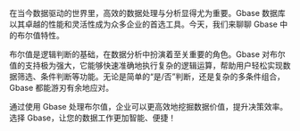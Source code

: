 在当今数据驱动的世界里，高效的数据处理与分析显得尤为重要。Gbase 数据库以其卓越的性能和灵活性成为众多企业的首选工具。今天，我们来聊聊 Gbase 中的布尔值特性。

布尔值是逻辑判断的基础，在数据分析中扮演着至关重要的角色。Gbase 对布尔值的支持极为强大，它能够快速准确地执行复杂的逻辑运算，帮助用户轻松实现数据筛选、条件判断等功能。无论是简单的“是/否”判断，还是复杂的多条件组合，Gbase 都能游刃有余地应对。

通过使用 Gbase 处理布尔值，企业可以更高效地挖掘数据价值，提升决策效率。选择 Gbase，让您的数据工作更加智能、便捷！